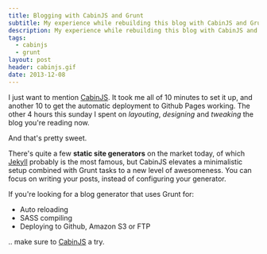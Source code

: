```yaml
---
title: Blogging with CabinJS and Grunt
subtitle: My experience while rebuilding this blog with CabinJS and Grunt
description: My experience while rebuilding this blog with CabinJS and Grunt
tags:
  - cabinjs
  - grunt
layout: post
header: cabinjs.gif
date: 2013-12-08
---
```


I just want to mention [CabinJS](http://www.cabinjs.com). It took me all of 10 minutes to set it up, and another 10 to get the automatic deployment to Github Pages working. The other 4 hours this sunday I spent on _layouting_, _designing_ and _tweaking_ the blog you're reading now.

And that's pretty sweet.

There's quite a few **static site generators** on the market today, of which [Jekyll](http://jekyllrb.com) probably is the most famous, but CabinJS elevates a minimalistic setup combined with Grunt tasks to a new level of awesomeness. You can focus on writing your posts, instead of configuring your generator.

If you're looking for a blog generator that uses Grunt for:

- Auto reloading
- SASS compiling
- Deploying to Github, Amazon S3 or FTP

.. make sure to [CabinJS](http://www.cabinjs.com) a try.

